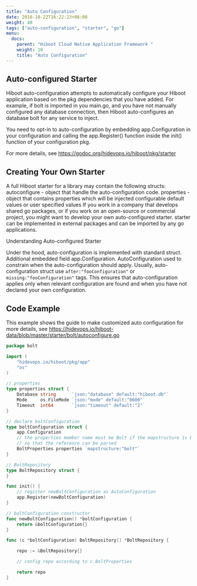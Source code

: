 ```yaml
---
title: "Auto Configuration"
date: 2018-10-22T16:22:23+08:00
weight: 40
tags: ["auto-configuration", "starter", "go"]
menu:
  docs:
    parent: "Hiboot Cloud Native Application Framework "
    weight: 10
    title: "Auto Configuration"
---
```


## Auto-configured Starter

Hiboot auto-configuration attempts to automatically configure your Hiboot application based on the pkg dependencies that you have added.
For example, if bolt is imported in you main.go, and you have not manually configured any database connection,
then Hiboot auto-configures an database bolt for any service to inject.

You need to opt-in to auto-configuration by embedding app.Configuration in your configuration and
calling the app.Register() function inside the init() function of your configuration pkg.

For more details, see https://godoc.org/hidevops.io/hiboot/pkg/starter

## Creating Your Own Starter

A full Hiboot starter for a library may contain the following structs:
	autoconfigure - object that handle the auto-configuration code.
	properties - object that contains properties which will be injected configurable default values or user specified values
If you work in a company that develops shared go packages, or if you work on an open-source or commercial project,
you might want to develop your own auto-configured starter. starter can be implemented in external packages and
can be imported by any go applications.

Understanding Auto-configured Starter

Under the hood, auto-configuration is implemented with standard struct. Additional embedded field app.Configuration.
AutoConfiguration used to constrain when the auto-configuration should apply. Usually, auto-configuration struct use
`after:"fooConfiguration"` or `missing:"fooConfiguration"` tags. This ensures that auto-configuration applies only
when relevant configuration are found and when you have not declared your own configuration.

## Code Example

This example shows the guide to make customized auto configuration
for more details, see https://hidevops.io/hiboot-data/blob/master/starter/bolt/autoconfigure.go

```go
package bolt

import (
	"hidevops.io/hiboot/pkg/app"
	"os"
)

// properties
type properties struct {
	Database string      `json:"database" default:"hiboot.db"`
	Mode     os.FileMode `json:"mode" default:"0600"`
	Timeout  int64       `json:"timeout" default:"2"`
}

// declare boltConfiguration
type boltConfiguration struct {
	app.Configuration
	// the properties member name must be Bolt if the mapstructure is bolt,
	// so that the reference can be parsed
	BoltProperties properties `mapstructure:"bolt"`
}

// BoltRepository
type BoltRepository struct {
}

func init() {
	// register newBoltConfiguration as AutoConfiguration
	app.Register(newBoltConfiguration)
}

// boltConfiguration constructor
func newBoltConfiguration() *boltConfiguration {
	return &boltConfiguration{}
}

func (c *boltConfiguration) BoltRepository() *BoltRepository {

	repo := &BoltRepository{}

	// config repo according to c.BoltProperties

	return repo
}

```